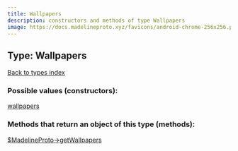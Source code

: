 ```yaml
---
title: Wallpapers
description: constructors and methods of type Wallpapers
image: https://docs.madelineproto.xyz/favicons/android-chrome-256x256.png
---
```

## Type: Wallpapers  
[Back to types index](index.md)



### Possible values (constructors):

[wallpapers](../constructors/wallpapers.md)  



### Methods that return an object of this type (methods):

[$MadelineProto->getWallpapers](../methods/getWallpapers.md)  



